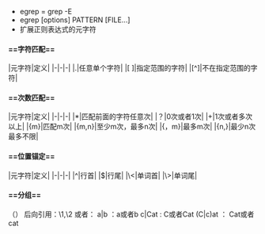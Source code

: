 + egrep = grep -E
+ egrep [options] PATTERN [FILE...]
+ 扩展正则表达式的元字符
#### ==**字符匹配**==
|元字符|定义|
|-|-|-|
|.|任意单个字符|
|[ ]|指定范围的字符|
|[^]|不在指定范围的字符|
#### ==**次数匹配**==
|元字符|定义|
|-|-|-|
|*|匹配前面的字符任意次|
|？|0次或者1次|
|+|1次或者多次以上|
|{m}|匹配m次|
|{m,n}|至少m次，最多n次|
|{，m}|最多m次|
|{n,}|最少n次最多不限|

#### ==**位置锚定**==
|元字符|定义|
|-|-|-|
|^|行首|
|$|行尾|
|\\<|单词首|
|\\>|单词尾|

#### ==**分组**==
（）
 后向引用：\\1,\\2
或者：
a|b ：a或者b
c|Cat : C或者Cat
(C|c)at ： Cat或者cat
